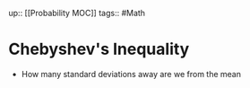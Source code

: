 up:: [[Probability MOC]]
tags:: #Math
# Chebyshev's Inequality
- How many standard deviations away are we from the mean